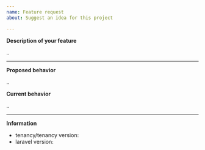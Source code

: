 ```yaml
---
name: Feature request
about: Suggest an idea for this project

---
```


<!--
Feel free to open an issue for questions and feature requests.

To make reporting issues easier, attempt to complete the below information. Delete
anything that doesn't apply to your request.
-->

__Description of your feature__

..

---

__Proposed behavior__

..

__Current behavior__

..

---
__Information__

- tenancy/tenancy version:
- laravel version: